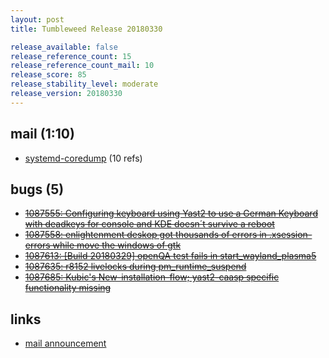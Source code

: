 ```yaml
---
layout: post
title: Tumbleweed Release 20180330

release_available: false
release_reference_count: 15
release_reference_count_mail: 10
release_score: 85
release_stability_level: moderate
release_version: 20180330
---
```


## mail (1:10)

- [systemd-coredump](https://lists.opensuse.org/opensuse-factory/2018-04/msg00004.html) (10 refs)

## bugs (5)

<!--more-->

- ~~[1087555: Configuring keyboard using Yast2 to use a German Keyboard with deadkeys for console and KDE doesn´t survive a reboot](https://bugzilla.opensuse.org/show_bug.cgi?id=1087555)~~
- ~~[1087558: enlightenment deskop got thousands of errors in .xsession-errors while move the windows of gtk](https://bugzilla.opensuse.org/show_bug.cgi?id=1087558)~~
- ~~[1087613: \[Build 20180329\] openQA test fails in start_wayland_plasma5](https://bugzilla.opensuse.org/show_bug.cgi?id=1087613)~~
- ~~[1087635: r8152 livelocks during pm_runtime_suspend](https://bugzilla.opensuse.org/show_bug.cgi?id=1087635)~~
- ~~[1087685: Kubic's New-installation-flow; yast2-caasp specific functionality missing](https://bugzilla.opensuse.org/show_bug.cgi?id=1087685)~~



## links

- [mail announcement](https://lists.opensuse.org/opensuse-factory/2018-04/msg00000.html)
